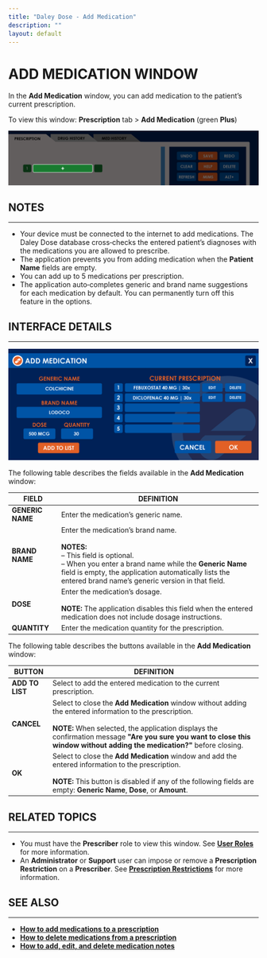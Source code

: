 ```yaml
---
title: "Daley Dose - Add Medication"
description: ""
layout: default
---
```


# **ADD MEDICATION WINDOW**
In the **Add Medication** window, you can add medication to the patient’s current prescription.

To view this window: **Prescription** tab > **Add Medication** (green **Plus**) 

![Daley Dose user interface screenshot](/assets/images/daley-dose-home-window-parts-add-meds.png)

## **NOTES**
---
- Your device must be connected to the internet to add medications. The Daley Dose database cross‑checks the entered patient’s diagnoses with the medications you are allowed to prescribe.  
- The application prevents you from adding medication when the **Patient Name** fields are empty.  
- You can add up to 5 medications per prescription.  
- The application auto‑completes generic and brand name suggestions for each medication by default. You can permanently turn off this feature in the options.

## **INTERFACE DETAILS**
---
![Daley Dose user interface screenshot](/assets/images/daley-dose-add-medication-window.png)

The following table describes the fields available in the **Add Medication** window:

| **FIELD** | **DEFINITION** |
|-----------|----------------|
| **GENERIC NAME** | Enter the medication’s generic name. |
| **BRAND NAME** | Enter the medication’s brand name.<br><br>**NOTES:**<br>– This field is optional.<br>– When you enter a brand name while the **Generic Name** field is empty, the application automatically lists the entered brand name’s generic version in that field. |
| **DOSE** | Enter the medication’s dosage.<br><br>**NOTE:** The application disables this field when the entered medication does not include dosage instructions. |
| **QUANTITY** | Enter the medication quantity for the prescription. |

The following table describes the buttons available in the **Add Medication** window:

| **BUTTON**         | **DEFINITION** |
|--------------------|----------------|
| **ADD TO LIST**  | Select to add the entered medication to the current prescription. |
| **CANCEL**         | Select to close the **Add Medication** window without adding the entered information to the prescription.<br><br>**NOTE:** When selected, the application displays the confirmation message **"Are you sure you want to close this window without adding the medication?"** before closing. |
| **OK**             | Select to close the **Add Medication** window and add the entered information to the prescription.<br><br>**NOTE:** This button is disabled if any of the following fields are empty: **Generic Name**, **Dose**, or **Amount**. |

## **RELATED TOPICS**
---
- You must have the **Prescriber** role to view this window. See [**User Roles**](/daleydose/about-user-roles) for more information.  
- An **Administrator** or **Support** user can impose or remove a **Prescription Restriction** on a **Prescriber**. See [**Prescription Restrictions**](/daleydose/about-prescription-restrictions) for more information.

## **SEE ALSO**
---
- [**How to add medications to a prescription**](/daleydose/prescription-add-meds)  
- [**How to delete medications from a prescription**](/daleydose/prescription-delete-meds) 
- [**How to add, edit, and delete medication notes**](/daleydose/prescription-manage)  
